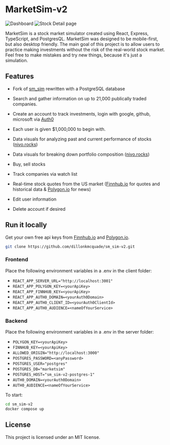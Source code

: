 # MarketSim-v2

![Dashboard](assets/dashboard.png)
![Stock Detail page](assets/stockDetails.png)

MarketSim is a stock market simulator created using React, Express, TypeScript, and PostgresQL. MarketSim was designed to be mobile-first, but also desktop friendly. The main goal of this project is to allow users to practice making investments without the risk of the real-world stock market. Feel free to make mistakes and try new things, because it's just a simulation.

## Features

- Fork of [sm_sim](https://github.com/dillonkmcquade/sm_sim) rewritten with a PostgreSQL database

- Search and gather information on up to 21,000 publically traded companies.

- Create an account to track investments, login with google, github, microsoft via [ Auth0 ](https://auth0.com)

- Each user is given $1,000,000 to begin with.

- Data visuals for analyzing past and current performance of stocks ([nivo.rocks](https://nivo.rocks))

- Data visuals for breaking down portfolio composition ([nivo.rocks](https://nivo.rocks))

- Buy, sell stocks

- Track companies via watch list

- Real-time stock quotes from the US market ([Finnhub.io](https://finnhub.io) for quotes and historical data & [Polygon.io](https://polygon.io) for news)

- Edit user information

- Delete account if desired

## Run it locally

Get your own free api keys from [Finnhub.io](https://finnhub.io) and [Polygon.io](https://polygon.io).

```bash
git clone https://github.com/dillonkmcquade/sm_sim-v2.git
```

### Frontend

Place the following environment variables in a .env in the client folder:

- `REACT_APP_SERVER_URL="http://localhost:3001"`
- `REACT_APP_POLYGON_KEY=<yourApiKey>`
- `REACT_APP_FINNHUB_KEY=<yourApiKey>`
- `REACT_APP_AUTH0_DOMAIN=<yourAuth0Domain>`
- `REACT_APP_AUTH0_CLIENT_ID=<yourAuth0ClientId>`
- `REACT_APP_AUTH0_AUDIENCE=<nameOfYourService>`

### Backend

Place the following environment variables in a .env in the server folder:

- `POLYGON_KEY=<yourApiKey>`
- `FINNHUB_KEY=<yourApiKey>`
- `ALLOWED_ORIGIN="http://localhost:3000"`
- `POSTGRES_PASSWORD=<anyPassword>`
- `POSTGRES_USER="postgres"`
- `POSTGRES_DB="marketsim"`
- `POSTGRES_HOST="sm_sim-v2-postgres-1"`
- `AUTH0_DOMAIN=<yourAuth0Domain>`
- `AUTH0_AUDIENCE=<nameOfYourService>`

To start:

```bash
cd sm_sim-v2
docker compose up
```

## License

This project is licensed under an MIT license.
